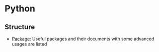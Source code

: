 # Python

## Structure

- [Package](Package.md): Useful packages and their documents with some advanced usages are listed